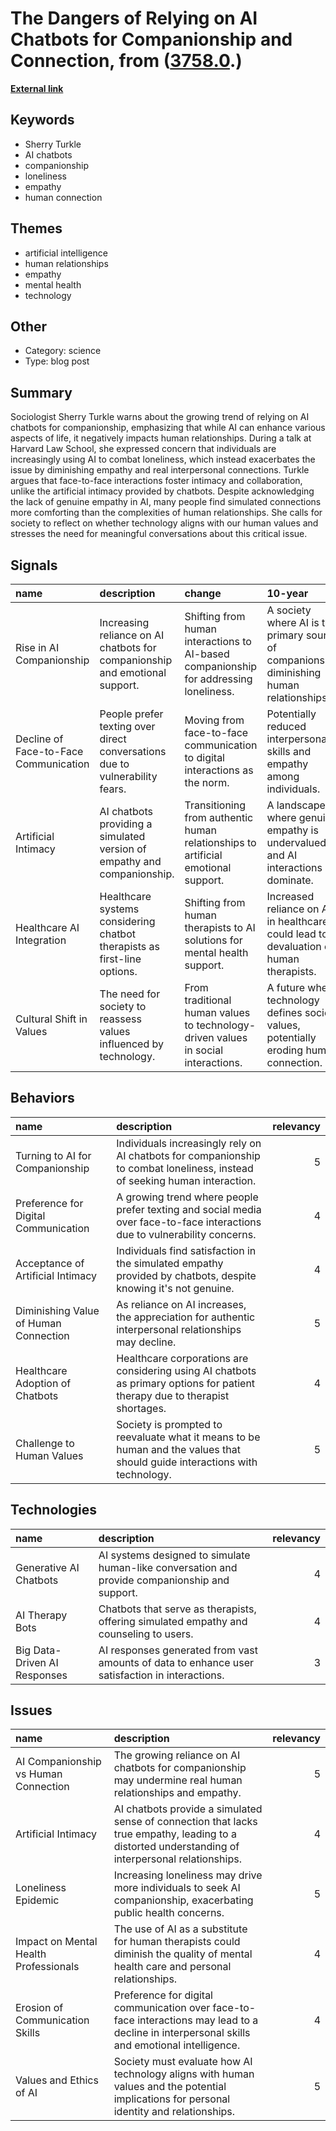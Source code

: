 # __The Dangers of Relying on AI Chatbots for Companionship and Connection__, from ([3758.0](https://kghosh.substack.com/p/3758.0).)

__[External link](https://news.harvard.edu/gazette/story/2024/03/lifting-a-few-with-my-chatbot/)__



## Keywords

* Sherry Turkle
* AI chatbots
* companionship
* loneliness
* empathy
* human connection

## Themes

* artificial intelligence
* human relationships
* empathy
* mental health
* technology

## Other

* Category: science
* Type: blog post

## Summary

Sociologist Sherry Turkle warns about the growing trend of relying on AI chatbots for companionship, emphasizing that while AI can enhance various aspects of life, it negatively impacts human relationships. During a talk at Harvard Law School, she expressed concern that individuals are increasingly using AI to combat loneliness, which instead exacerbates the issue by diminishing empathy and real interpersonal connections. Turkle argues that face-to-face interactions foster intimacy and collaboration, unlike the artificial intimacy provided by chatbots. Despite acknowledging the lack of genuine empathy in AI, many people find simulated connections more comforting than the complexities of human relationships. She calls for society to reflect on whether technology aligns with our human values and stresses the need for meaningful conversations about this critical issue.

## Signals

| name                                  | description                                                                 | change                                                                                | 10-year                                                                                     | driving-force                                                                     |   relevancy |
|:--------------------------------------|:----------------------------------------------------------------------------|:--------------------------------------------------------------------------------------|:--------------------------------------------------------------------------------------------|:----------------------------------------------------------------------------------|------------:|
| Rise in AI Companionship              | Increasing reliance on AI chatbots for companionship and emotional support. | Shifting from human interactions to AI-based companionship for addressing loneliness. | A society where AI is the primary source of companionship, diminishing human relationships. | Growing loneliness and desire for constant availability in social interactions.   |           4 |
| Decline of Face-to-Face Communication | People prefer texting over direct conversations due to vulnerability fears. | Moving from face-to-face communication to digital interactions as the norm.           | Potentially reduced interpersonal skills and empathy among individuals.                     | Fear of rejection and discomfort in personal interactions.                        |           5 |
| Artificial Intimacy                   | AI chatbots providing a simulated version of empathy and companionship.     | Transitioning from authentic human relationships to artificial emotional support.     | A landscape where genuine empathy is undervalued and AI interactions dominate.              | Convenience and perceived reliability of AI over human relationships.             |           4 |
| Healthcare AI Integration             | Healthcare systems considering chatbot therapists as first-line options.    | Shifting from human therapists to AI solutions for mental health support.             | Increased reliance on AI in healthcare could lead to a devaluation of human therapists.     | High demand for mental health services and limited human therapist availability.  |           5 |
| Cultural Shift in Values              | The need for society to reassess values influenced by technology.           | From traditional human values to technology-driven values in social interactions.     | A future where technology defines societal values, potentially eroding human connection.    | The challenge of maintaining human values amidst rapid technological advancement. |           4 |

## Behaviors

| name                                  | description                                                                                                                  |   relevancy |
|:--------------------------------------|:-----------------------------------------------------------------------------------------------------------------------------|------------:|
| Turning to AI for Companionship       | Individuals increasingly rely on AI chatbots for companionship to combat loneliness, instead of seeking human interaction.   |           5 |
| Preference for Digital Communication  | A growing trend where people prefer texting and social media over face-to-face interactions due to vulnerability concerns.   |           4 |
| Acceptance of Artificial Intimacy     | Individuals find satisfaction in the simulated empathy provided by chatbots, despite knowing it's not genuine.               |           4 |
| Diminishing Value of Human Connection | As reliance on AI increases, the appreciation for authentic interpersonal relationships may decline.                         |           5 |
| Healthcare Adoption of Chatbots       | Healthcare corporations are considering using AI chatbots as primary options for patient therapy due to therapist shortages. |           4 |
| Challenge to Human Values             | Society is prompted to reevaluate what it means to be human and the values that should guide interactions with technology.   |           5 |

## Technologies

| name                         | description                                                                                    |   relevancy |
|:-----------------------------|:-----------------------------------------------------------------------------------------------|------------:|
| Generative AI Chatbots       | AI systems designed to simulate human-like conversation and provide companionship and support. |           4 |
| AI Therapy Bots              | Chatbots that serve as therapists, offering simulated empathy and counseling to users.         |           4 |
| Big Data-Driven AI Responses | AI responses generated from vast amounts of data to enhance user satisfaction in interactions. |           3 |

## Issues

| name                                  | description                                                                                                                                       |   relevancy |
|:--------------------------------------|:--------------------------------------------------------------------------------------------------------------------------------------------------|------------:|
| AI Companionship vs Human Connection  | The growing reliance on AI chatbots for companionship may undermine real human relationships and empathy.                                         |           5 |
| Artificial Intimacy                   | AI chatbots provide a simulated sense of connection that lacks true empathy, leading to a distorted understanding of interpersonal relationships. |           4 |
| Loneliness Epidemic                   | Increasing loneliness may drive more individuals to seek AI companionship, exacerbating public health concerns.                                   |           5 |
| Impact on Mental Health Professionals | The use of AI as a substitute for human therapists could diminish the quality of mental health care and personal relationships.                   |           4 |
| Erosion of Communication Skills       | Preference for digital communication over face-to-face interactions may lead to a decline in interpersonal skills and emotional intelligence.     |           4 |
| Values and Ethics of AI               | Society must evaluate how AI technology aligns with human values and the potential implications for personal identity and relationships.          |           5 |
